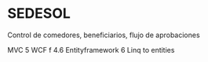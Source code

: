 # SEDESOL
Control de comedores, beneficiarios, flujo de aprobaciones

MVC 5
WCF f 4.6
Entityframework 6
Linq to entities

